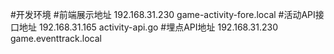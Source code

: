 #开发环境
#前端展示地址
192.168.31.230 game-activity-fore.local
#活动API接口地址
192.168.31.165 activity-api.go
#埋点API地址
192.168.31.230 game.eventtrack.local